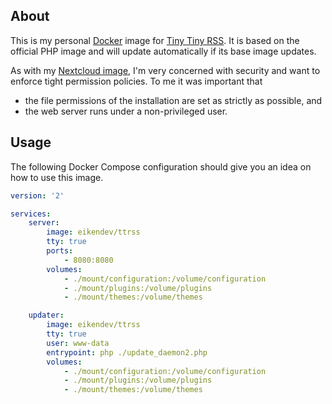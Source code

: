 ## About

This is my personal [Docker](https://www.docker.com/) image for [Tiny Tiny RSS](https://tt-rss.org/).
It is based on the official PHP image and will update automatically if its base image updates.

As with my [Nextcloud image](https://github.com/eikendev/nextcloud-docker), I'm very concerned with security and want to enforce tight permission policies.
To me it was important that
- the file permissions of the installation are set as strictly as possible, and
- the web server runs under a non-privileged user.

## Usage

The following Docker Compose configuration should give you an idea on how to use this image.
```yaml
version: '2'

services:
    server:
        image: eikendev/ttrss
        tty: true
        ports:
            - 8080:8080
        volumes:
            - ./mount/configuration:/volume/configuration
            - ./mount/plugins:/volume/plugins
            - ./mount/themes:/volume/themes

    updater:
        image: eikendev/ttrss
        tty: true
        user: www-data
        entrypoint: php ./update_daemon2.php
        volumes:
            - ./mount/configuration:/volume/configuration
            - ./mount/plugins:/volume/plugins
            - ./mount/themes:/volume/themes
```
